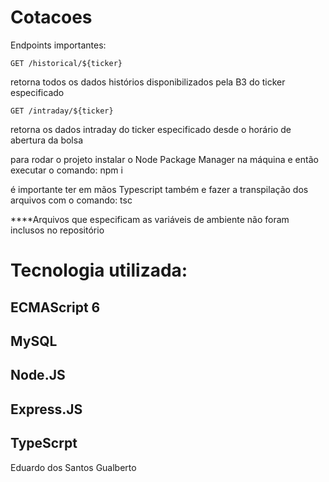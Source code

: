 # Cotacoes

Endpoints importantes:

    GET /historical/${ticker}
retorna todos os dados histórios disponibilizados pela B3 do ticker especificado


    GET /intraday/${ticker}
retorna os dados intraday do ticker especificado desde o horário de abertura da bolsa


para rodar o projeto instalar o Node Package Manager na máquina e então executar o comando: 
    npm i

é importante ter em mãos Typescript também e fazer a transpilação dos arquivos com o comando: 
    tsc

****Arquivos que especificam as variáveis de ambiente não foram inclusos no repositório

# Tecnologia utilizada:
## ECMAScript 6
## MySQL
## Node.JS
## Express.JS
## TypeScrpt

Eduardo dos Santos Gualberto
